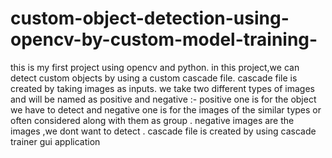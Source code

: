 # custom-object-detection-using-opencv-by-custom-model-training-
this is my first project using opencv and python.
in this project,we can detect custom objects by using a custom cascade file. cascade file is created by taking images as inputs.
we take two different types of images and will be named as positive and negative :- positive one is for the object we have to detect and negative one is for the images of the similar types or often considered along with them as group . negative images are the images ,we dont want to detect .
cascade file is created by using cascade trainer gui application
